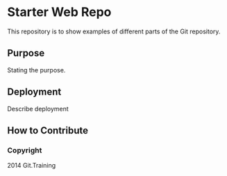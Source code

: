 # Starter Web Repo

This repository is to show examples of different parts of the Git repository.

## Purpose

Stating the purpose.

## Deployment

Describe deployment

## How to Contribute

### Copyright

2014 Git.Training